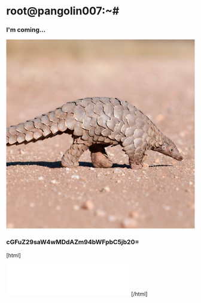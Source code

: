 # root@pangolin007:~#

### I'm coming...

![pangolin007](https://raw.githubusercontent.com/pangolin007/images/master/2020.01.11/pangolin007.jpg)

### cGFuZ29saW4wMDdAZm94bWFpbC5jb20=

[html] 
<iframe frameborder="no" border="0" marginwidth="0" marginheight="0" width=330 height=86 src="//music.163.com/outchain/player?type=2&id=433103958&auto=1&height=66"></iframe> 
[/html] 

